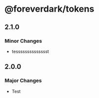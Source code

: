# @foreverdark/tokens

## 2.1.0

### Minor Changes

- tesssssssssssssst

## 2.0.0

### Major Changes

- Test

